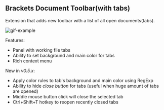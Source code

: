 Brackets Document Toolbar(with tabs)
------------------------------------

Extension that adds new toolbar with a list of all open documents(tabs).

![gif-example](https://raw.githubusercontent.com/dnbard/brackets-documents-toolbar/master/shots/capture1.gif)

Features:

* Panel with working file tabs
* Ability to set background and main color for tabs
* Rich context menu

New in *v0.5.x*:

* Apply color rules to tab's background and main color using RegExp
* Ability to hide *close button* for tabs (useful when huge amount of tabs are opened)
* Middle mouse button click will close the selected tab
* Ctrl+Shift+T hotkey to reopen recently closed tabs